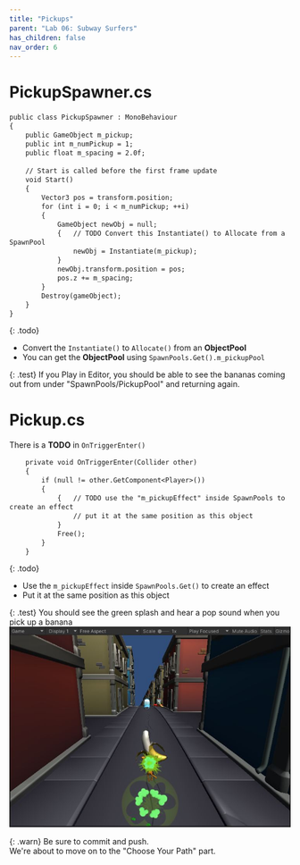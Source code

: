 ```yaml
---
title: "Pickups"
parent: "Lab 06: Subway Surfers"
has_children: false
nav_order: 6
---
```


# PickupSpawner.cs
```
public class PickupSpawner : MonoBehaviour
{
    public GameObject m_pickup;
    public int m_numPickup = 1;
    public float m_spacing = 2.0f;

    // Start is called before the first frame update
    void Start()
    {
        Vector3 pos = transform.position;
        for (int i = 0; i < m_numPickup; ++i)
        {
            GameObject newObj = null;
            {   // TODO Convert this Instantiate() to Allocate from a SpawnPool
                newObj = Instantiate(m_pickup);
            }
            newObj.transform.position = pos;
            pos.z += m_spacing;
        }
        Destroy(gameObject);
    }
}
```

{: .todo}
* Convert the `Instantiate()` to `Allocate()` from an **ObjectPool**
* You can get the **ObjectPool** using `SpawnPools.Get().m_pickupPool`

{: .test}
If you Play in Editor, you should be able to see the bananas coming out from under "SpawnPools/PickupPool" and returning again.

# Pickup.cs
There is a **TODO** in `OnTriggerEnter()`
```
    private void OnTriggerEnter(Collider other)
    {
        if (null != other.GetComponent<Player>())
        {
            {   // TODO use the "m_pickupEffect" inside SpawnPools to create an effect
                // put it at the same position as this object
            }
            Free();
        }
    }
```

{: .todo}
* Use the `m_pickupEffect` inside `SpawnPools.Get()` to create an effect
* Put it at the same position as this object

{: .test}
You should see the green splash and hear a pop sound when you pick up a banana
![Pickup Effect](images/lab06/pickupeffect.jpg "Pickup Effect")

{: .warn}
Be sure to commit and push.\
We're about to move on to the "Choose Your Path" part.
